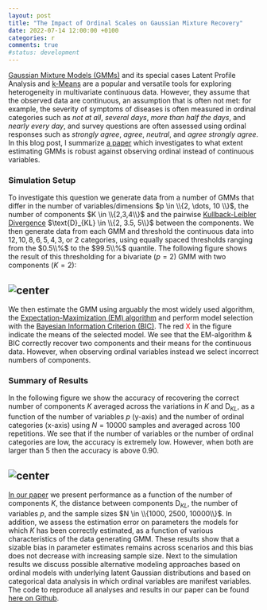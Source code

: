 ```yaml
---
layout: post
title: "The Impact of Ordinal Scales on Gaussian Mixture Recovery"
date: 2022-07-14 12:00:00 +0100
categories: r
comments: true
#status: development
---
```


[Gaussian Mixture Models (GMMs)](https://en.wikipedia.org/wiki/Mixture_model#Multivariate_Gaussian_mixture_model) and its special cases Latent Profile Analysis and [k-Means](https://en.wikipedia.org/wiki/K-means_clustering) are a popular and versatile tools for exploring heterogeneity in multivariate continuous data. However, they assume that the observed data are continuous, an assumption that is often not met: for example, the severity of symptoms of diseases is often measured in ordinal categories such as *not at all*, *several days*, *more than half the days*, and *nearly every day*, and survey questions are often assessed using ordinal responses such as *strongly agree*, *agree*, *neutral*, and *agree strongly agree*. In this blog post, I summarize [a paper](https://link.springer.com/article/10.3758/s13428-022-01883-8) which investigates to what extent estimating GMMs is robust against observing ordinal instead of continuous variables.

### Simulation Setup

To investigate this question we generate data from a number of GMMs that differ in the number of variables/dimensions $p \in \\{2, \dots, 10 \\}$, the number of components $K \in \\{2,3,4\\}$ and the pairwise [Kullback-Leibler Divergence](https://en.wikipedia.org/wiki/Kullback%E2%80%93Leibler_divergence) $\text{D}_{KL} \in \\{2, 3.5, 5\\}$ between the components. We then generate data from each GMM and threshold the continuous data into $12, 10, 8, 6, 5, 4, 3,$ or $2$ categories, using equally spaced thresholds ranging from the $0.5\\%$ to the $99.5\\%$ quantile. The following figure shows the result of this thresholding for a bivariate ($p=2$) GMM with two components ($K=2$):

## ![center](http://jmbh.github.io/figs/OrdinalGMM/OGMM_setup.png) 

We then estimate the GMM using arguably the most widely used algorithm, the [Expectation-Maximization (EM) algorithm](https://en.wikipedia.org/wiki/Expectation%E2%80%93maximization_algorithm) and perform model selection with the [Bayesian Information Criterion (BIC)](https://en.wikipedia.org/wiki/Bayesian_information_criterion). The red  <font color="red">X</font> in the figure indicate the means of the selected model. We see that the EM-algorithm & BIC correctly recover two components and their means for the continuous data. However, when observing ordinal variables instead we select incorrect numbers of components.

### Summary of Results

In the following figure we show the accuracy of recovering the correct number of components $K$ averaged across the variations in $K$ and $\text{D}_{KL}$, as a function of the number of variables $p$ (y-axis) and the number of ordinal categories (x-axis) using $N=10000$ samples and averaged across $100$ repetitions. We see that if the number of variables or the number of ordinal categories are low, the accuracy is extremely low. However, when both are larger than $5$ then the accuracy is above $0.90$.

## ![center](http://jmbh.github.io/figs/OrdinalGMM/OGMM_results.png) 

[In our paper](https://link.springer.com/article/10.3758/s13428-022-01883-8) we present performance as a function of the number of components $K$, the distance between components $\text{D}_{KL}$, the number of variables $p$, and the sample sizes $N \in \\{1000, 2500, 10000\\}$. In addition, we assess the estimation error on parameters the models for which $K$ has been correctly estimated, as a function of various characteristics of the data generating GMM. These results show that a sizable bias in parameter estimates remains across scenarios and this bias does not decrease with increasing sample size. Next to the simulation results we discuss possible alternative modeling approaches based on ordinal models with underlying latent Gaussian distributions and based on categorical data analysis in which ordinal variables are manifest variables. The code to reproduce all analyses and results in our paper can be found [here on Github](https://github.com/jmbh/OrdinalGMMSim_reparchive).





